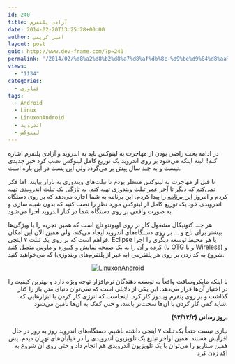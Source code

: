 ```yaml
---
id: 240
title: آزادی پلتفرم
date: 2014-02-20T13:25:28+00:00
author: امیر کریمی
layout: post
guid: http://www.dev-frame.com/?p=240
permalink: '/2014/02/%d8%a2%d8%b2%d8%a7%d8%af%db%8c-%d9%be%d9%84%d8%aa%d9%81%d8%b1%d9%85/'
views:
  - "1134"
categories:
  - فناوری
tags:
  - Android
  - Linux
  - LinuxonAndroid
  - اندروید
  - لینوکس
---
```

در ادامه بحث راضی بودن از مهاجرت به لینوکس باید به اندروید و آزادی پلتفرم اشاره کنم! البته اینکه می‌شود بر روی اندروید یک توزیع کامل لینوکس نصب کرد خبر جدیدی نیست و به چند سال پیش بر می‌گردد ولی این پست در این باره است.

تا قبل از مهاجرت به لینوکس منتظر بودم تا تبلت‌های ویندوزی به بازار بیایند. اما فکر نمی‌کنم که دیگر تا آخر عمر تبلت ویندوزی تهیه کنم. به تازگی یک تبلت اندرویدی تهیه کردم و امروز <a href="https://play.google.com/store/apps/details?id=com.zpwebsites.linuxonandroid&hl=en" target="_blank">این برنامه</a> را پیدا کردم. این برنامه به شما اجازه می‌دهد که بر روی دستگاه اندرویدی خود یک توزیع کامل از لینوکس مورد نظر را نصب کنید که بدون شبیه سازی و به صورت واقعی بر روی دستگاه شما در کنار اندروید اجرا می‌شود.

هر چند کنونیکال مشغول کار بر روی اوبونتو تاچ است که همین تجربه را با ویژگی‌ها بیشتر برای تاچ و &#8230; بر روی دستگاه‌های اندروید ایجاد می‌کند، ولی همین الان این امکان فراهم است که بر روی یک تبلت ۷ اینچی، Eclipse یا هر محیط توسعه دیگری را اجرا کرده و آن را به یک صفحه نمایش و کیبورد و ماوس متصل کنید (با <a href="http://en.wikipedia.org/wiki/USB_On-The-Go" target="_blank">OTG</a> و یا Wireless) و شروع به کد زدن بر روی هر پلتفرمی (به غیر از پلتفرم‌های ویندوزی) که می‌خواهید کنید.

<p style="text-align: center;">
  <a href="/wp-content/uploads/2014/02/Screenshot-from-2014-02-20-130932.png"><img class="aligncenter  wp-image-241" alt="LinuxonAndroid" src="/wp-content/uploads/2014/02/Screenshot-from-2014-02-20-130932.png" width="537" height="335" srcset="/wp-content/uploads/2014/02/Screenshot-from-2014-02-20-130932.png 895w, /wp-content/uploads/2014/02/Screenshot-from-2014-02-20-130932-300x187.png 300w" sizes="(max-width: 537px) 100vw, 537px" /></a>
</p>

<p style="text-align: right;">
  با اینکه مایکروسافت واقعاً به توسعه دهندگان نرم‌افزار توجه ویژه دارد و بهترین کیفیت را در اختیار آن‌ها قرار می‌دهد. این یکی از دلایلی است که نمی‌توان دنیای متن باز را کنار گذاشت و بر روی پتفرم ویندوز کار کرد. اینجاست که انرژی کار کردن با ابزارهایی که شاید کمی کار کردن با آن‌ها سخت‌تر باشد، و حتی کمک به آن‌ها تامین می‌شود.
</p>

<p style="text-align: right;">
  <strong>بروز رسانی (۹۲/۱۲/۲)</strong>
</p>

<p style="text-align: right;">
  نیازی نیست حتماً یک تبلت ۷ اینچی داشته باشیم. دستگاه‌های اندروید روز به روز در حال افزایش هستند. همین اواخر تبلیغ یک تلویزیون اندرویدی را در خیابان‌های تهران دیدم. پس همین سناریو را می‌توان با یک تلویزیون اندرویدی هم انجام داد و حتی روی آن شروع به کد زدن کرد!
</p>